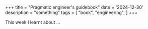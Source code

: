 +++
title = "Pragmatic engineer's guidebook"
date = '2024-12-30'
description = "something"
tags = [
    "book",
    "engineering",
]
+++

This week I learnt about ...